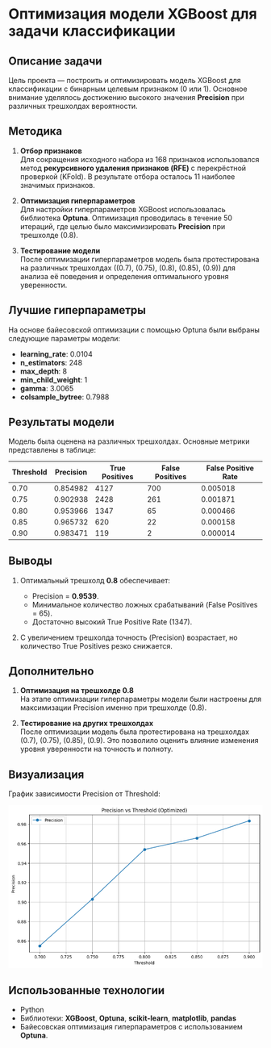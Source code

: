 # Оптимизация модели XGBoost для задачи классификации

## Описание задачи
Цель проекта — построить и оптимизировать модель XGBoost для классификации с бинарным целевым признаком (0 или 1). Основное внимание уделялось достижению высокого значения **Precision** при различных трешхолдах вероятности.

## Методика

1. **Отбор признаков**  
   Для сокращения исходного набора из 168 признаков использовался метод **рекурсивного удаления признаков (RFE)** с перекрёстной проверкой (KFold). В результате отбора осталось 11 наиболее значимых признаков.

2. **Оптимизация гиперпараметров**  
   Для настройки гиперпараметров XGBoost использовалась библиотека **Optuna**. Оптимизация проводилась в течение 50 итераций, где целью было максимизировать **Precision** при трешхолде \(0.8\).

3. **Тестирование модели**  
   После оптимизации гиперпараметров модель была протестирована на различных трешхолдах (\(0.7\), \(0.75\), \(0.8\), \(0.85\), \(0.9\)) для анализа её поведения и определения оптимального уровня уверенности.

## Лучшие гиперпараметры
На основе байесовской оптимизации с помощью Optuna были выбраны следующие параметры модели:
- **learning_rate**: 0.0104
- **n_estimators**: 248
- **max_depth**: 8
- **min_child_weight**: 1
- **gamma**: 3.0065
- **colsample_bytree**: 0.7988

## Результаты модели
Модель была оценена на различных трешхолдах. Основные метрики представлены в таблице:

| Threshold | Precision | True Positives | False Positives | False Positive Rate |
|-----------|-----------|----------------|------------------|---------------------|
| 0.70      | 0.854982  | 4127           | 700              | 0.005018            |
| 0.75      | 0.902938  | 2428           | 261              | 0.001871            |
| 0.80      | 0.953966  | 1347           | 65               | 0.000466            |
| 0.85      | 0.965732  | 620            | 22               | 0.000158            |
| 0.90      | 0.983471  | 119            | 2                | 0.000014            |

## Выводы

1. Оптимальный трешхолд **0.8** обеспечивает:
   - Precision = **0.9539**.
   - Минимальное количество ложных срабатываний (False Positives = 65).
   - Достаточно высокий True Positive Rate (1347).

2. С увеличением трешхолда точность (Precision) возрастает, но количество True Positives резко снижается.

## Дополнительно

1. **Оптимизация на трешхолде 0.8**  
   На этапе оптимизации гиперпараметры модели были настроены для максимизации Precision именно при трешхолде \(0.8\).

2. **Тестирование на других трешхолдах**  
   После оптимизации модель была протестирована на трешхолдах \(0.7\), \(0.75\), \(0.85\), \(0.9\). Это позволило оценить влияние изменения уровня уверенности на точность и полноту.

## Визуализация
График зависимости Precision от Threshold:

![Precision vs Threshold](output.png)

## Использованные технологии
- Python
- Библиотеки: **XGBoost**, **Optuna**, **scikit-learn**, **matplotlib**, **pandas**
- Байесовская оптимизация гиперпараметров с использованием **Optuna**.
